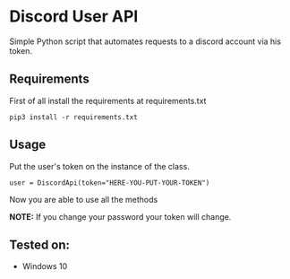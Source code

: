 Discord User API
================

Simple Python script that automates requests to a discord account via his token.

## Requirements
First of all install the requirements at requirements.txt
```
pip3 install -r requirements.txt
```

## Usage
Put the user's token on the instance of the class.
```
user = DiscordApi(token="HERE-YOU-PUT-YOUR-TOKEN")
```
Now you are able to use all the methods

**NOTE:** If you change your password your token will change.

## Tested on:

- Windows 10
